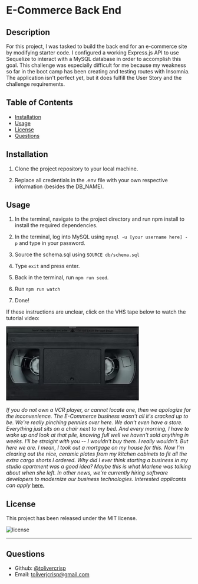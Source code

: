 # E-Commerce Back End

## Description

For this project, I was tasked to build the back end for an e-commerce site by modifying starter code. I configured a working Express.js API to use Sequelize to interact with a MySQL database in order to accomplish this goal. This challenge was especially difficult for me because my weakness so far in the boot camp has been creating and testing routes with Insomnia. The application isn't perfect yet, but it does fulfill the User Story and the 
challenge requirements.

## Table of Contents
  - [Installation](#installation)
  - [Usage](#usage)
  - [License](#license)
  - [Questions](#questions)
 

## Installation

1. Clone the project repository to your local machine.

2. Replace all credentials in the .env file with your own respective information (besides the DB_NAME).


## Usage

1. In the terminal, navigate to the project directory and run npm install to install the required dependencies.

2. In the terminal, log into MySQL using `mysql -u [your username here] - p` and type in your password.

3. Source the schema.sql using `SOURCE db/schema.sql`

4. Type `exit` and press enter.

5. Back in the terminal, run `npm run seed`.

6. Run `npm run watch`

7. Done!

If these instructions are unclear, click on the VHS tape below to watch the tutorial video:

[![Video:](./assets/vhs.jpg)](https://drive.google.com/file/d/1RFWsBxji_RYM67l6TK_TkqnFiuWpSFaN/view?usp=sharing)

*If you do not own a VCR player, or cannot locate one, then we apologize for the inconvenience.*
*The E-Commerce business wasn't all it's cracked up to be.* 
*We're really pinching pennies over here. We don't even have a store. Everything just sits on a chair next to my bed. And every morning, I have to wake up and look at that pile, knowing full well we haven't sold anything in weeks.  I'll be straight with you -- I wouldn't buy them. I  really wouldn't. But here we are. I mean, I took out a mortgage on my house for this. Now I'm clearing out the nice, ceramic plates from my kitchen cabinets to fit all the extra cargo shorts I ordered. Why did I ever think starting a business in my studio apartment was a good idea? Maybe this is what Marlene was talking about when she left.*
*In other news, we're currently hiring software developers to modernize our business technologies.*
*Interested applicants can apply* [here.](https://www.youtube.com/watch?v=dQw4w9WgXcQ)


## License

This project has been released under the MIT license. 

![license](https://img.shields.io/static/v1?label=License&message=MIT&color=blue)

---

## Questions

  - Github: [@tolivercrisp](https://github.com/tolivercrisp)
  - Email: [toliverjcrisp@gmail.com](mailto:toliverjcrisp@gmail.com)